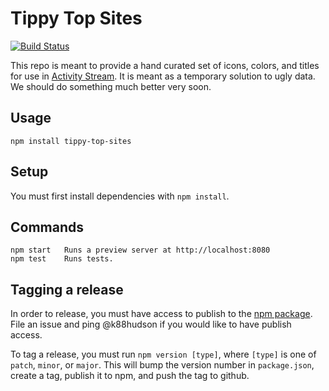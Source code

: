 # Tippy Top Sites

[![Build Status](https://travis-ci.org/nchapman/tippy-top-sites.svg?branch=master)](https://travis-ci.org/nchapman/tippy-top-sites)

This repo is meant to provide a hand curated set of icons, colors, and titles for use in [Activity Stream](https://github.com/mozilla/activity-streams). It is meant as a temporary solution to ugly data. We should do something much better very soon.

## Usage

```
npm install tippy-top-sites
```

## Setup

You must first install dependencies with `npm install`.

## Commands

```
npm start   Runs a preview server at http://localhost:8080
npm test    Runs tests.
```

## Tagging a release

In order to release, you must have access to publish to the [npm package](https://www.npmjs.com/package/tippy-top-sites). File an issue and ping @k88hudson if you would like to have publish access.

To tag a release, you must run `npm version [type]`, where `[type]` is one of `patch`, `minor`, or `major`. This will bump the version number in `package.json`, create a tag, publish it to npm, and push the tag to github.
